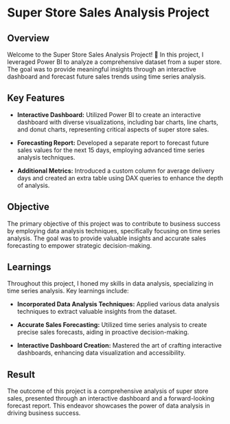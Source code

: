 # Super Store Sales Analysis Project

## Overview

Welcome to the Super Store Sales Analysis Project! 🚀 In this project, I leveraged Power BI to analyze a comprehensive dataset from a super store. The goal was to provide meaningful insights through an interactive dashboard and forecast future sales trends using time series analysis.

## Key Features

- **Interactive Dashboard:** Utilized Power BI to create an interactive dashboard with diverse visualizations, including bar charts, line charts, and donut charts, representing critical aspects of super store sales.

- **Forecasting Report:** Developed a separate report to forecast future sales values for the next 15 days, employing advanced time series analysis techniques.

- **Additional Metrics:** Introduced a custom column for average delivery days and created an extra table using DAX queries to enhance the depth of analysis.

## Objective

The primary objective of this project was to contribute to business success by employing data analysis techniques, specifically focusing on time series analysis. The goal was to provide valuable insights and accurate sales forecasting to empower strategic decision-making.

## Learnings

Throughout this project, I honed my skills in data analysis, specializing in time series analysis. Key learnings include:

- **Incorporated Data Analysis Techniques:** Applied various data analysis techniques to extract valuable insights from the dataset.

- **Accurate Sales Forecasting:** Utilized time series analysis to create precise sales forecasts, aiding in proactive decision-making.

- **Interactive Dashboard Creation:** Mastered the art of crafting interactive dashboards, enhancing data visualization and accessibility.

## Result

The outcome of this project is a comprehensive analysis of super store sales, presented through an interactive dashboard and a forward-looking forecast report. This endeavor showcases the power of data analysis in driving business success.
